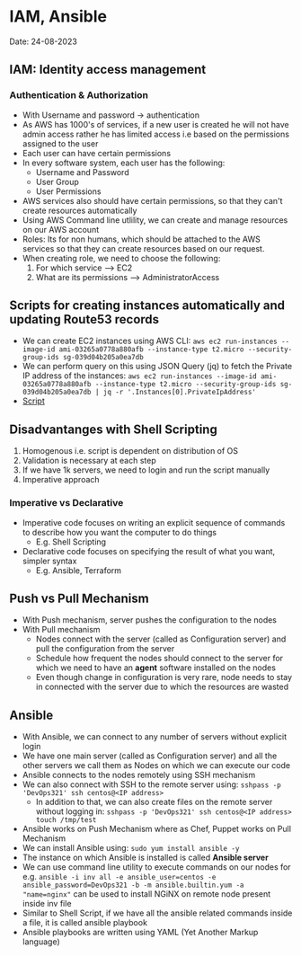 # IAM, Ansible

Date: 24-08-2023

## IAM: Identity access management

### Authentication & Authorization

- With Username and password -> authentication
- As AWS has 1000's of services, if a new user is created he will not have admin access rather he has limited access i.e based on the permissions assigned to the user
- Each user can have certain permissions
- In every software system, each user has the following:
  - Username and Password
  - User Group
  - User Permissions
- AWS services also should have certain permissions, so that they can't create resources automatically
- Using AWS Command line utlility, we can create and manage resources on our AWS account
- Roles: Its for non humans, which should be attached to the AWS services so that they can create resources based on our request.
- When creating role, we need to choose the following:
  1. For which service --> EC2
  2. What are its permissions --> AdministratorAccess

## Scripts for creating instances automatically and updating Route53 records

- We can create EC2 instances using AWS CLI: `aws ec2 run-instances --image-id ami-03265a0778a880afb --instance-type t2.micro --security-group-ids sg-039d04b205a0ea7db`
- We can perform query on this using JSON Query (jq) to fetch the Private IP address of the instances: `aws ec2 run-instances --image-id ami-03265a0778a880afb --instance-type t2.micro --security-group-ids sg-039d04b205a0ea7db | jq -r '.Instances[0].PrivateIpAddress'`
- [Script](https://github.com/sivadevopsdaws74s/roboshop-shell/blob/master/create-ec2.sh)

## Disadvantanges with Shell Scripting

1. Homogenous i.e. script is dependent on distribution of OS
2. Validation is necessary at each step
3. If we have 1k servers, we need to login and run the script manually
4. Imperative approach

### Imperative vs Declarative

- Imperative code focuses on writing an explicit sequence of commands to describe how you want the computer to do things
  - E.g. Shell Scripting
- Declarative code focuses on specifying the result of what you want, simpler syntax
  - E.g. Ansible, Terraform

## Push vs Pull Mechanism

- With Push mechanism, server pushes the configuration to the nodes
- With Pull mechanism
  - Nodes connect with the server (called as Configuration server) and pull the configuration from the server
  - Schedule how frequent the nodes should connect to the server for which we need to have an **agent** software installed on the nodes
  - Even though change in configuration is very rare, node needs to stay in connected with the server due to which the resources are wasted

## Ansible

- With Ansible, we can connect to any number of servers without explicit login
- We have one main server (called as Configuration server) and all the other servers we call them as Nodes on which we can execute our code
- Ansible connects to the nodes remotely using SSH mechanism
- We can also connect with SSH to the remote server using: `sshpass -p 'DevOps321' ssh centos@<IP address>`
  - In addition to that, we can also create files on the remote server without logging in: `sshpass -p 'DevOps321' ssh centos@<IP address> touch /tmp/test`
- Ansible works on Push Mechanism where as Chef, Puppet works on Pull Mechanism
- We can install Ansible using: `sudo yum install ansible -y`
- The instance on which Ansible is installed is called **Ansible server**
- We can use command line utility to execute commands on our nodes for e.g. `ansible -i inv all -e ansible_user=centos -e ansible_password=DevOps321 -b -m ansible.builtin.yum -a "name=nginx"` can be used to install NGiNX on remote node present inside inv file
- Similar to Shell Script, if we have all the ansible related commands inside a file, it is called ansible playbook
- Ansible playbooks are written using YAML (Yet Another Markup language)

